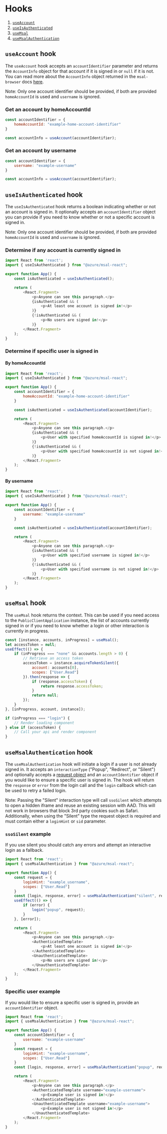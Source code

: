 # Hooks

1. [`useAccount`](#useaccount)
1. [`useIsAuthenticated`](#useisauthenticated)
1. [`useMsal`](#usemsal)
1. [`useMsalAuthentication`](#usemsalauthentication)

## `useAccount` hook

The `useAccount` hook accepts an `accountIdentifier` parameter and returns the `AccountInfo` object for that account if it is signed in or `null` if it is not.
You can read more about the `AccountInfo` object returned in the `msal-browser` docs [here](https://github.com/AzureAD/microsoft-authentication-library-for-js/blob/dev/lib/msal-browser/docs/login-user.md#account-apis).

Note: Only one account identifier should be provided, if both are provided `homeAccountId` is used and `username` is ignored.

### Get an account by homeAccountId

```javascript
const accountIdentifier = {
    homeAccountId: "example-home-account-identifier"
}

const accountInfo = useAccount(accountIdentifier);
```

### Get an account by username

```javascript
const accountIdentifier = {
    username: "example-username"
}

const accountInfo = useAccount(accountIdentifier);
```

## `useIsAuthenticated` hook

The `useIsAuthenticated` hook returns a boolean indicating whether or not an account is signed in. It optionally accepts an `accountIdentifier` object you can provide if you need to know whether or not a specific account is signed in.

Note: Only one account identifier should be provided, if both are provided `homeAccountId` is used and `username` is ignored.

### Determine if any account is currently signed in

```javascript
import React from 'react';
import { useIsAuthenticated } from "@azure/msal-react";

export function App() {
    const isAuthenticated = useIsAuthenticated();

    return (
        <React.Fragment>
            <p>Anyone can see this paragraph.</p>
            {isAuthenticated && (
                <p>At least one account is signed in!</p>
            )}
            {!isAuthenticated && (
                <p>No users are signed in!</p>
            )}
        </React.Fragment>
    );
}
```

### Determine if specific user is signed in

#### By homeAccountId

```javascript
import React from 'react';
import { useIsAuthenticated } from "@azure/msal-react";

export function App() {
    const accountIdentifier = {
        homeAccountId: "example-home-account-identifier"
    }

    const isAuthenticated = useIsAuthenticated(accountIdentifier);

    return (
        <React.Fragment>
            <p>Anyone can see this paragraph.</p>
            {isAuthenticated && (
                <p>User with specified homeAccountId is signed in!</p>
            )}
            {!isAuthenticated && (
                <p>User with specified homeAccountId is not signed in!</p>
            )}
        </React.Fragment>
    );
}
```

#### By username

```javascript
import React from 'react';
import { useIsAuthenticated } from "@azure/msal-react";

export function App() {
    const accountIdentifier = {
        username: "example-username"
    }

    const isAuthenticated = useIsAuthenticated(accountIdentifier);

    return (
        <React.Fragment>
            <p>Anyone can see this paragraph.</p>
            {isAuthenticated && (
                <p>User with specified username is signed in!</p>
            )}
            {!isAuthenticated && (
                <p>User with specified username is not signed in!</p>
            )}
        </React.Fragment>
    );
}
```

## `useMsal` hook

The `useMsal` hook returns the context. This can be used if you need access to the `PublicClientApplication` instance, the list of accounts currently signed in or if you need to know whether a login or other interaction is currently in progress.

```javascript
const [instance, accounts, inProgress] = useMsal();
let accessToken = null;
useEffect(() => {
    if (inProgress === "none" && accounts.length > 0) {
        // Retrieve an access token
        accessToken = instance.acquireTokenSilent({
            account: accounts[0],
            scopes: ["User.Read"]
        }).then(response => {
            if (response.accessToken) {
                return response.accessToken;
            }
            return null;
        });
    }
}, [inProgress, account, instance]);

if (inProgress === "login") {
    // Render loading component
} else if (accessToken) {
    // Call your api and render component
}
```

## `useMsalAuthentication` hook

The `useMsalAuthentication` hook will initiate a login if a user is not already signed in. It accepts an `interactionType` ("Popup", "Redirect", or "Silent") and optionally accepts a [request object](https://github.com/AzureAD/microsoft-authentication-library-for-js/blob/msal-react-feature-branch/lib/msal-browser/docs/request-response-object.md#request) and an `accountIdentifier` object if you would like to ensure a specific user is signed in. The hook will return the `response` or `error` from the login call and the `login` callback which can be used to retry a failed login.

Note: Passing the "Silent" interaction type will call `ssoSilent` which attempts to open a hidden iframe and reuse an existing session with AAD. This will not work in browsers that block 3rd party cookies such as Safari. Additionally, when using the "Silent" type the request object is required and must contain either a `loginHint` or `sid` parameter.

### `ssoSilent` example

If you use silent you should catch any errors and attempt an interactive login as a fallback.

```javascript
import React from 'react';
import { useMsalAuthentication } from "@azure/msal-react";

export function App() {
    const request = {
        loginHint: "example_username",
        scopes: ["User.Read"]
    }
    const [login, response, error] = useMsalAuthentication("silent", request);
    useEffect(() => {
        if (error) {
            login("popup", request);
        }
    }, [error]);

    return (
        <React.Fragment>
            <p>Anyone can see this paragraph.</p>
            <AuthenticatedTemplate>
                <p>At least one account is signed in!</p>
            </AuthenticatedTemplate>
            <UnauthenticatedTemplate>
                <p>No users are signed in!</p>
            </UnauthenticatedTemplate>
        </React.Fragment>
    );
}
```

### Specific user example

If you would like to ensure a specific user is signed in, provide an `accountIdentifier` object.

```javascript
import React from 'react';
import { useMsalAuthentication } from "@azure/msal-react";

export function App() {
    const accountIdentifier = {
        username: "example-username"
    }
    const request = {
        loginHint: "example-username",
        scopes: ["User.Read"]
    }
    const [login, response, error] = useMsalAuthentication("popup", request, accountIdentifier);

    return (
        <React.Fragment>
            <p>Anyone can see this paragraph.</p>
            <AuthenticatedTemplate username="example-username">
                <p>Example user is signed in!</p>
            </AuthenticatedTemplate>
            <UnauthenticatedTemplate username="example-username">
                <p>Example user is not signed in!</p>
            </UnauthenticatedTemplate>
        </React.Fragment>
    );
}
```
